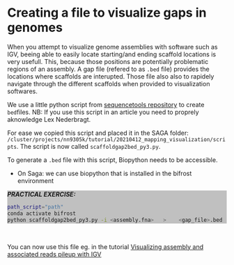 # Creating a file to visualize gaps in genomes

When you attempt to visualize genome assemblies with software such as IGV, beeing able to easily locate starting/and ending scaffold locations is very usefull. This, because those positions are potentially problematic regions of an assembly. A gap file (refered to as `.bed` file) provides the locations where scaffolds are interupted. Those file also also to rapidely navigate through the different scaffolds when provided to visualization softwares.


We use a little python script from [sequencetools repository](https://github.com/lexnederbragt/sequencetools) to create `bed`files. NB: If you use this script in an article you need to proprely aknowledge Lex Nederbragt.

For ease we copied this script and placed it in the SAGA folder: `/cluster/projects/nn9305k/tutorial/20210412_mapping_visualization/scripts`. The script is now called `scaffoldgap2bed_py3.py`.


To generate a `.bed` file with this script, Biopython needs to be accessible.

- On Saga: we can use biopython that is installed in the bifrost environment

<div style="background-color:silver">

_**PRACTICAL EXERCISE:**_

```bash
path_script="path"
conda activate bifrost
python scaffoldgap2bed_py3.py -i <assembly.fna>   >    <gap_file>.bed
```
</div>

</br>

You can now use this file eg. in the tutorial [Visualizing assembly and associated reads pileup with IGV](./Visualisation_assembly_reads_pileup_IGV.md)
